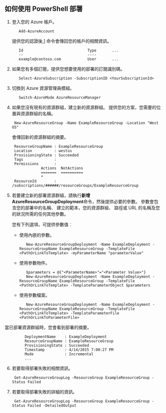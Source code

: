 ## <a name="how-to-deploy-with-powershell"></a>如何使用 PowerShell 部署

1. 登入您的 Azure 帳戶。

          Add-AzureAccount

   提供您的認證後,] 命令會傳回您的帳戶的相關資訊。

          Id                             Type       ...
          --                             ----    
          example@contoso.com            User       ...   

2. 如果您有多個訂閱，提供您想要使用的部署的訂閱識別碼。 

          Select-AzureSubscription -SubscriptionID <YourSubscriptionId>

3. 切換到 Azure 資源管理員模組。

          Switch-AzureMode AzureResourceManager

4. 如果您沒有現有的資源群組，建立新的資源群組。 提供您的方案，您需要的位置與資源群組的名稱。

        New-AzureResourceGroup -Name ExampleResourceGroup -Location "West US"

   會傳回新的資源群組的摘要。

        ResourceGroupName : ExampleResourceGroup
        Location          : westus
        ProvisioningState : Succeeded
        Tags              :
        Permissions       :
                    Actions  NotActions
                    =======  ==========
                    *
        ResourceId        : /subscriptions/######/resourceGroups/ExampleResourceGroup

5. 若要建立新的部署資源群組，請執行**新增 AzureResourceGroupDeployment**命令，然後提供必要的參數。 參數會包含您的部署中的名稱、 建立的範本，您的資源群組、 路徑或 URL 的名稱及您的狀況所需的任何其他參數。 
   
   您有下列選項，可提供參數值︰ 
   
   - 使用內嵌的參數。

            New-AzureResourceGroupDeployment -Name ExampleDeployment -ResourceGroupName ExampleResourceGroup -TemplateFile <PathOrLinkToTemplate> -myParameterName "parameterValue"

   - 使用參數物件。

            $parameters = @{"<ParameterName>"="<Parameter Value>"}
            New-AzureResourceGroupDeployment -Name ExampleDeployment -ResourceGroupName ExampleResourceGroup -TemplateFile <PathOrLinkToTemplate> -TemplateParameterObject $parameters

   - 使用參數檔案。

            New-AzureResourceGroupDeployment -Name ExampleDeployment -ResourceGroupName ExampleResourceGroup -TemplateFile <PathOrLinkToTemplate> -TemplateParameterFile <PathOrLinkToParameterFile>

  當已部署資源群組時，您會看到部署的摘要。

             DeploymentName    : ExampleDeployment
             ResourceGroupName : ExampleResourceGroup
             ProvisioningState : Succeeded
             Timestamp         : 4/14/2015 7:00:27 PM
             Mode              : Incremental
             ...

6. 若要取得部署失敗的相關資訊。

        Get-AzureResourceGroupLog -ResourceGroup ExampleResourceGroup -Status Failed

7. 若要取得部署失敗的詳細的資訊。

        Get-AzureResourceGroupLog -ResourceGroup ExampleResourceGroup -Status Failed -DetailedOutput
